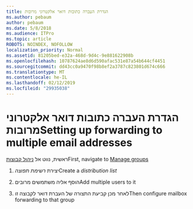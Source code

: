 ```yaml
---
title: הגדרת העברה כתובות דואר אלקטרוני מרובות
ms.author: pebaum
author: pebaum
ms.date: 5/8/2018
ms.audience: ITPro
ms.topic: article
ROBOTS: NOINDEX, NOFOLLOW
localization_priority: Normal
ms.assetid: 81205bed-e32a-468d-9d4c-9e881622908b
ms.openlocfilehash: 10787624ae8d6d590afac531e87a54b644cf4451
ms.sourcegitcommit: dd43cc0a9470f98b8ef2a3787c823801d674c666
ms.translationtype: MT
ms.contentlocale: he-IL
ms.lasthandoff: 02/12/2019
ms.locfileid: "29935038"
---
```

# <a name="setting-up-forwarding-to-multiple-email-addresses"></a><span data-ttu-id="4177c-102">הגדרת העברה כתובות דואר אלקטרוני מרובות</span><span class="sxs-lookup"><span data-stu-id="4177c-102">Setting up forwarding to multiple email addresses</span></span>

<span data-ttu-id="4177c-103">ראשית, נווט אל [ניהול קבוצות](https://portal.office.com/adminportal/home#/groups)</span><span class="sxs-lookup"><span data-stu-id="4177c-103">First, navigate to [Manage groups](https://portal.office.com/adminportal/home#/groups)</span></span>
  
1. <span data-ttu-id="4177c-104">יצירת *רשימת תפוצה*</span><span class="sxs-lookup"><span data-stu-id="4177c-104">Create a  *distribution list*</span></span> 
    
2. <span data-ttu-id="4177c-105">הוסף אליה משתמשים מרובים</span><span class="sxs-lookup"><span data-stu-id="4177c-105">Add multiple users to it</span></span>
    
3. <span data-ttu-id="4177c-106">לאחר מכן קביעת התצורה של העברת דואר לקבוצה זו</span><span class="sxs-lookup"><span data-stu-id="4177c-106">Then configure mailbox forwarding to that group</span></span>
    

